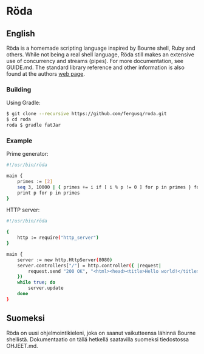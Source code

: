 # Röda

## English

Röda is a homemade scripting language inspired by Bourne shell, Ruby and others. While not being a real shell language, Röda
still makes an extensive use of concurrency and streams (pipes). For more documentation, see GUIDE.md.
The standard library reference and other information is also found at the authors [web page](http://kaivos.org/~iikka/roda/doc). 

### Building

Using Gradle:

```sh
$ git clone --recursive https://github.com/fergusq/roda.git
$ cd roda
roda $ gradle fatJar
```

### Example

Prime generator:

```sh
#!/usr/bin/röda

main {
	primes := [2]
	seq 3, 10000 | { primes += i if [ i % p != 0 ] for p in primes } for i
	print p for p in primes
}
```

HTTP server:

```sh
#!/usr/bin/röda

{
	http := require("http_server")
}

main {
	server := new http.HttpServer(8080)
	server.controllers["/"] = http.controller({ |request|
		request.send "200 OK", "<html><head><title>Hello world!</title></head><body>Hello world!</body></html>"
	})
	while true; do
		server.update
	done
}
```

## Suomeksi

Röda on uusi ohjelmointikieleni, joka on saanut vaikutteensa lähinnä Bourne shellistä.
Dokumentaatio on tällä hetkellä saatavilla suomeksi tiedostossa OHJEET.md.
